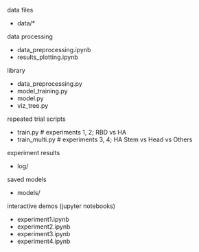 data files
- data/*

data processing 
- data_preprocessing.ipynb
- results_plotting.ipynb

library
- data_preprocessing.py
- model_training.py
- model.py
- viz_tree.py

repeated trial scripts
- train.py # experiments 1, 2; RBD vs HA
- train_multi.py # experiments 3, 4; HA Stem vs Head vs Others

experiment results
- log/

saved models
- models/

interactive demos (jupyter notebooks)
- experiment1.ipynb
- experiment2.ipynb
- experiment3.ipynb
- experiment4.ipynb
